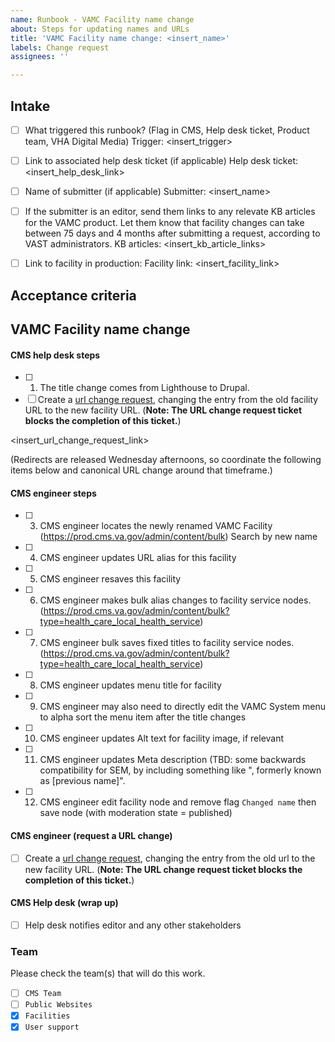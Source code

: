 ```yaml
---
name: Runbook - VAMC Facility name change
about: Steps for updating names and URLs
title: 'VAMC Facility name change: <insert_name>'
labels: Change request
assignees: ''

---
```


## Intake
- [ ] What triggered this runbook? (Flag in CMS, Help desk ticket, Product team, VHA Digital Media)
Trigger: <insert_trigger>

- [ ] Link to associated help desk ticket (if applicable)
Help desk ticket: <insert_help_desk_link>

- [ ] Name of submitter (if applicable)
Submitter: <insert_name>

- [ ] If the submitter is an editor, send them links to any relevate KB articles for the VAMC product. Let them know that facility changes can take between 75 days and 4 months after submitting a request, according to VAST administrators.
KB articles: <insert_kb_article_links>

- [ ] Link to facility in production:
Facility link: <insert_facility_link>

## Acceptance criteria

## VAMC Facility name change

#### CMS help desk steps
- [ ] 1. The title change comes from Lighthouse to Drupal.
- [ ] Create a [url change request](https://github.com/department-of-veterans-affairs/va.gov-cms/issues/new?assignees=&template=runbook-facility-url-change.md&title=URL+Change+for%3A+%3Cinsert+facility+name%3E), changing the entry from the old facility URL to the new facility URL. (**Note: The URL change request ticket blocks the completion of this ticket.**)

<insert_url_change_request_link>

(Redirects are released Wednesday afternoons, so coordinate the following items below and canonical URL change around that timeframe.)

#### CMS engineer steps
- [ ] 3. CMS engineer locates the newly renamed VAMC Facility (https://prod.cms.va.gov/admin/content/bulk) Search by new name
- [ ] 4. CMS engineer updates URL alias for this facility
- [ ] 5. CMS engineer resaves this facility
- [ ] 6. CMS engineer makes bulk alias changes to facility service nodes. (https://prod.cms.va.gov/admin/content/bulk?type=health_care_local_health_service)
- [ ] 7. CMS engineer bulk saves fixed titles to facility service nodes. (https://prod.cms.va.gov/admin/content/bulk?type=health_care_local_health_service)
- [ ] 8. CMS engineer updates menu title for facility
- [ ] 9. CMS engineer may also need to directly edit the VAMC System menu to alpha sort the menu item after the title changes
- [ ] 10. CMS engineer updates Alt text for facility image, if relevant
- [ ] 11. CMS engineer updates Meta description (TBD: some backwards compatibility for SEM, by including something like ", formerly known as [previous name]".
- [ ] 12. CMS engineer edit facility node and remove flag `Changed name` then save node (with moderation state = published)

#### CMS engineer (request a URL change)
- [ ] Create a [url change request](https://github.com/department-of-veterans-affairs/va.gov-cms/issues/new?assignees=&template=runbook-facility-url-change.md&title=URL+Change+for%3A+%3Cinsert+facility+name%3E), changing the entry from the old url to the new facility URL. (**Note: The URL change request ticket blocks the completion of this ticket.**)


#### CMS Help desk (wrap up)
- [ ] Help desk notifies editor and any other stakeholders

### Team
Please check the team(s) that will do this work.

- [ ] `CMS Team`
- [ ] `Public Websites`
- [x] `Facilities`
- [x] `User support`
